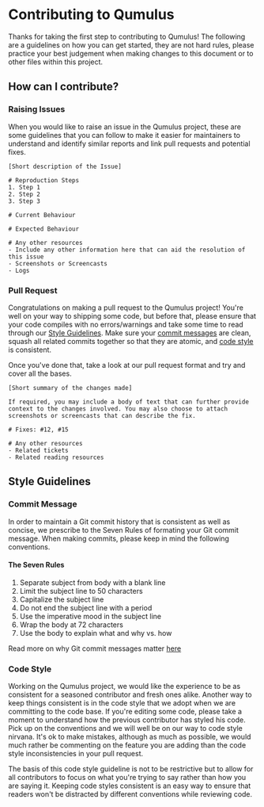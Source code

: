 # Contributing to Qumulus
Thanks for taking the first step to contributing to Qumulus! The following are a guidelines on how you can get started, they are not hard rules, please practice your best judgement when making changes to this document or to other files within this project.

## How can I contribute?

### Raising Issues
When you would like to raise an issue in the Qumulus project, these are some guidelines that you can follow to make it easier for maintainers to understand and identify similar reports and link pull requests and potential fixes.

```
[Short description of the Issue]

# Reproduction Steps
1. Step 1
2. Step 2
3. Step 3

# Current Behaviour

# Expected Behaviour

# Any other resources
- Include any other information here that can aid the resolution of this issue
- Screenshots or Screencasts
- Logs
```

### Pull Request
Congratulations on making a pull request to the Qumulus project! You're well on your way to shipping some code, but before that, please ensure that your code compiles with no errors/warnings and take some time to read through our [Style Guidelines](#style-guidelines). Make sure your [commit messages](#commit-messages) are clean, squash all related commits together so that they are atomic, and [code style](#code-style) is consistent.

Once you've done that, take a look at our pull request format and try and cover all the bases.
```
[Short summary of the changes made]

If required, you may include a body of text that can further provide context to the changes involved. You may also choose to attach screenshots or screencasts that can describe the fix.

# Fixes: #12, #15

# Any other resources
- Related tickets
- Related reading resources
```

## Style Guidelines

### Commit Message
In order to maintain a Git commit history that is consistent as well as concise, we prescribe to the Seven Rules of formating your Git commit message. When making commits, please keep in mind the following conventions.

#### The Seven Rules
1. Separate subject from body with a blank line
2. Limit the subject line to 50 characters
3. Capitalize the subject line
4. Do not end the subject line with a period
5. Use the imperative mood in the subject line
6. Wrap the body at 72 characters
7. Use the body to explain what and why vs. how

Read more on why Git commit messages matter [here](http://chris.beams.io/posts/git-commit/)

### Code Style
Working on the Qumulus project, we would like the experience to be as consistent for a seasoned contributor and fresh ones alike. Another way to keep things consistent is in the code style that we adopt when we are committing to the code base. If you're editing some code, please take a moment to understand how the previous contributor has styled his code. Pick up on the conventions and we will well be on our way to code style nirvana. It's ok to make mistakes, although as much as possible, we would much rather be commenting on the feature you are adding than the code style inconsistencies in your pull request.

The basis of this code style guideline is not to be restrictive but to allow for all contributors to focus on what you're trying to say rather than how you are saying it. Keeping code styles consistent is an easy way to ensure that readers won't be distracted by different conventions while reviewing code. 
